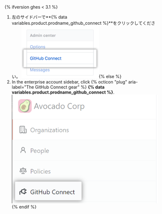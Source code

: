 {% ifversion ghes < 3.1 %}
1. 左のサイドバーで**{% data variables.product.prodname_github_connect %}**をクリックしてください。 ![GitHub Connect tab in the business account settings sidebar](/assets/images/enterprise/business-accounts/settings-github-connect-tab.png){% else %}
1. In the enterprise account sidebar, click {% octicon "plug" aria-label="The GitHub Connect gear" %} **{% data variables.product.prodname_github_connect %}**. ![GitHub Connect tab in the enterprise account sidebar](/assets/images/help//business-accounts/enterprise-account-github-connect-tab.png){% endif %}